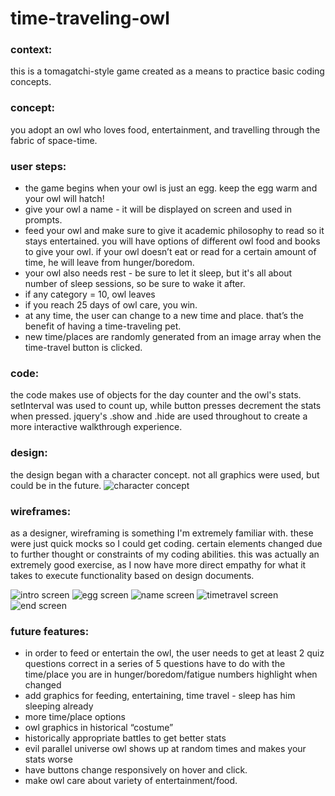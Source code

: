 # time-traveling-owl

### context:<br />
this is a tomagatchi-style game created as a means to practice basic coding concepts.

### concept: <br />
you adopt an owl who loves food, entertainment, and travelling through the fabric of space-time. 

### user steps:<br />
* the game begins when your owl is just an egg. keep the egg warm and your owl will hatch!
* give your owl a name - it will be displayed on screen and used in prompts.
* feed your owl  and make sure to give it academic philosophy to read so it stays entertained. you will have options of different owl food and books to give your owl. if your owl doesn’t eat or read for a certain amount of time, he will leave from hunger/boredom. 
* your owl also needs rest - be sure to let it sleep, but it's all about number of sleep sessions, so be sure to wake it after.
* if any category = 10, owl leaves
* if you reach 25 days of owl care, you win.
* at any time, the user can change to a new time and place. that’s the benefit of having a time-traveling pet.
* new time/places are randomly generated from an image array when the time-travel button is clicked.

### code: <br />
the code makes use of objects for the day counter and the owl's stats. setInterval was used to count up, while button presses decrement the stats when pressed. jquery's .show and .hide are used throughout to create a more interactive walkthrough experience.

### design:<br />
the design began with a character concept. not all graphics were used, but could be in the future.
![character concept](https://i.ibb.co/3h0mpV4/Concept-Owl.png)

### wireframes: <br />
as a designer, wireframing is something I'm extremely familiar with. these were just quick mocks so I could get coding. certain elements changed due to further thought or constraints of my coding abilities. this was actually an extremely good exercise, as I now have more direct empathy for what it takes to execute functionality based on design documents.
<br />

![intro screen](https://i.ibb.co/C71jkv9/Welcome-Owl.png)
![egg screen](https://i.ibb.co/7ryPsrk/Egg-Screen-Owl.png)
![name screen](https://i.ibb.co/By4cDzB/Name-Screen-Owl.png)
![timetravel screen](https://i.ibb.co/LrPs06S/timetravel-Ex-Page.png)
![end screen](https://i.ibb.co/5Wvc4CH/End-Screen-Owl.png)

### future features:<br/>
* in order to feed or entertain the owl, the user needs to get at least 2 quiz questions correct in a series of 5 questions have to do with the time/place you are in
hunger/boredom/fatigue numbers highlight when changed
* add graphics for feeding, entertaining, time travel - sleep has him sleeping already
* more time/place options
* owl graphics in historical “costume”
* historically appropriate battles to get better stats
* evil parallel universe owl shows up at random times and makes your stats worse
* have buttons change responsively on hover and click.
* make owl care about variety of entertainment/food.
